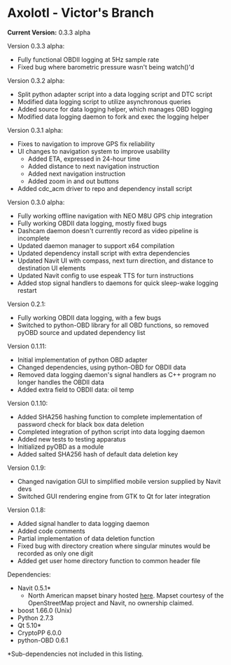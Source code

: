 # Axolotl - Victor's Branch
__Current Version:__ 0.3.3 alpha

Version 0.3.3 alpha:
- Fully functional OBDII logging at 5Hz sample rate
- Fixed bug where barometric pressure wasn't being watch()'d

Version 0.3.2 alpha:
- Split python adapter script into a data logging script and DTC script
- Modified data logging script to utilize asynchronous queries
- Added source for data logging helper, which manages OBD logging
- Modified data logging daemon to fork and exec the logging helper

Version 0.3.1 alpha:
- Fixes to navigation to improve GPS fix reliability
- UI changes to navigation system to improve usability
    - Added ETA, expressed in 24-hour time
    - Added distance to next navigation instruction
    - Added next navigation instruction
    - Added zoom in and out buttons
- Added cdc_acm driver to repo and dependency install script

Version 0.3.0 alpha:
- Fully working offline navigation with NEO M8U GPS chip integration
- Fully working OBDII data logging, mostly fixed bugs
- Dashcam daemon doesn't currently record as video pipeline is incomplete
- Updated daemon manager to support x64 compilation
- Updated dependency install script with extra dependencies
- Updated Navit UI with compass, next turn direction, and distance to destination UI elements
- Updated Navit config to use espeak TTS for turn instructions
- Added stop signal handlers to daemons for quick sleep-wake logging restart

Version 0.2.1:
- Fully working OBDII data logging, with a few bugs
- Switched to python-OBD library for all OBD functions, so removed pyOBD source and updated dependency list

Version 0.1.11:
- Initial implementation of python OBD adapter
- Changed dependencies, using python-OBD for OBDII data
- Removed data logging daemon's signal handlers as C++ program no longer handles the OBDII data
- Added extra field to OBDII data: oil temp

Version 0.1.10:
- Added SHA256 hashing function to complete implementation of password check for black box data deletion
- Completed integration of python script into data logging daemon
- Added new tests to testing apparatus
- Initialized pyOBD as a module
- Added salted SHA256 hash of default data deletion key

Version 0.1.9:
- Changed navigation GUI to simplified mobile version supplied by Navit devs
- Switched GUI rendering engine from GTK to Qt for later integration

Version 0.1.8:
- Added signal handler to data logging daemon
- Added code comments
- Partial implementation of data deletion function
- Fixed bug with directory creation where singular minutes would be recorded as only one digit
- Added get user home directory function to common header file

Dependencies:
- Navit 0.5.1\*
  - North American mapset binary hosted [here](https://drive.google.com/open?id=1UpHisYQQdKC_r3oSZfjjtk_R77760Z-u). Mapset courtesy of the OpenStreetMap project and Navit, no ownership claimed.
- boost 1.66.0 (Unix)
- Python 2.7.3
- Qt 5.10\*
- CryptoPP 6.0.0
- python-OBD 0.6.1

\*Sub-dependencies not included in this listing.
